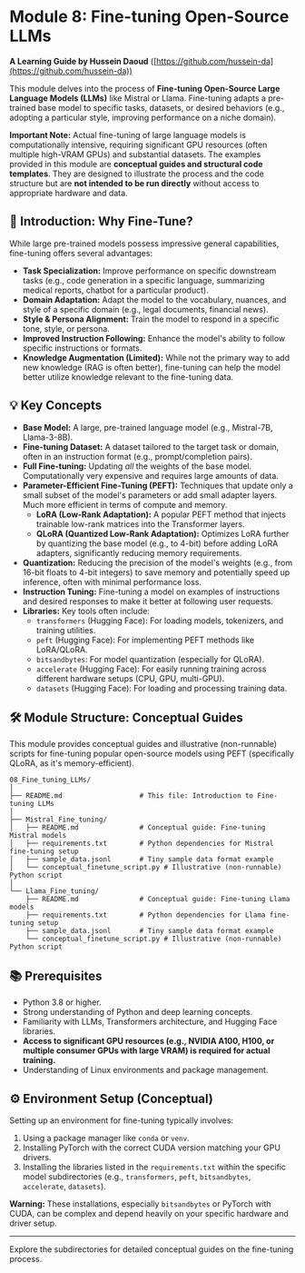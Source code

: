 # Module 8: Fine-tuning Open-Source LLMs

**A Learning Guide by Hussein Daoud** ([https://github.com/hussein-da](https://github.com/hussein-da))

This module delves into the process of **Fine-tuning Open-Source Large Language Models (LLMs)** like Mistral or Llama. Fine-tuning adapts a pre-trained base model to specific tasks, datasets, or desired behaviors (e.g., adopting a particular style, improving performance on a niche domain).

**Important Note:** Actual fine-tuning of large language models is computationally intensive, requiring significant GPU resources (often multiple high-VRAM GPUs) and substantial datasets. The examples provided in this module are **conceptual guides and structural code templates**. They are designed to illustrate the process and the code structure but are **not intended to be run directly** without access to appropriate hardware and data.

## 🚀 Introduction: Why Fine-Tune?

While large pre-trained models possess impressive general capabilities, fine-tuning offers several advantages:

*   **Task Specialization:** Improve performance on specific downstream tasks (e.g., code generation in a specific language, summarizing medical reports, chatbot for a particular product).
*   **Domain Adaptation:** Adapt the model to the vocabulary, nuances, and style of a specific domain (e.g., legal documents, financial news).
*   **Style & Persona Alignment:** Train the model to respond in a specific tone, style, or persona.
*   **Improved Instruction Following:** Enhance the model's ability to follow specific instructions or formats.
*   **Knowledge Augmentation (Limited):** While not the primary way to add new knowledge (RAG is often better), fine-tuning can help the model better utilize knowledge relevant to the fine-tuning data.

## 💡 Key Concepts

*   **Base Model:** A large, pre-trained language model (e.g., Mistral-7B, Llama-3-8B).
*   **Fine-tuning Dataset:** A dataset tailored to the target task or domain, often in an instruction format (e.g., prompt/completion pairs).
*   **Full Fine-tuning:** Updating *all* the weights of the base model. Computationally very expensive and requires large amounts of data.
*   **Parameter-Efficient Fine-Tuning (PEFT):** Techniques that update only a small subset of the model's parameters or add small adapter layers. Much more efficient in terms of compute and memory.
    *   **LoRA (Low-Rank Adaptation):** A popular PEFT method that injects trainable low-rank matrices into the Transformer layers.
    *   **QLoRA (Quantized Low-Rank Adaptation):** Optimizes LoRA further by quantizing the base model (e.g., to 4-bit) before adding LoRA adapters, significantly reducing memory requirements.
*   **Quantization:** Reducing the precision of the model's weights (e.g., from 16-bit floats to 4-bit integers) to save memory and potentially speed up inference, often with minimal performance loss.
*   **Instruction Tuning:** Fine-tuning a model on examples of instructions and desired responses to make it better at following user requests.
*   **Libraries:** Key tools often include:
    *   `transformers` (Hugging Face): For loading models, tokenizers, and training utilities.
    *   `peft` (Hugging Face): For implementing PEFT methods like LoRA/QLoRA.
    *   `bitsandbytes`: For model quantization (especially for QLoRA).
    *   `accelerate` (Hugging Face): For easily running training across different hardware setups (CPU, GPU, multi-GPU).
    *   `datasets` (Hugging Face): For loading and processing training data.

## 🛠️ Module Structure: Conceptual Guides

This module provides conceptual guides and illustrative (non-runnable) scripts for fine-tuning popular open-source models using PEFT (specifically QLoRA, as it's memory-efficient).

```
08_Fine_tuning_LLMs/
│
├── README.md                   # This file: Introduction to Fine-tuning LLMs
│
├── Mistral_Fine_tuning/
│   ├── README.md               # Conceptual guide: Fine-tuning Mistral models
│   ├── requirements.txt        # Python dependencies for Mistral fine-tuning setup
│   ├── sample_data.jsonl       # Tiny sample data format example
│   └── conceptual_finetune_script.py # Illustrative (non-runnable) Python script
│
└── Llama_Fine_tuning/
    ├── README.md               # Conceptual guide: Fine-tuning Llama models
    ├── requirements.txt        # Python dependencies for Llama fine-tuning setup
    ├── sample_data.jsonl       # Tiny sample data format example
    └── conceptual_finetune_script.py # Illustrative (non-runnable) Python script
```

## 📚 Prerequisites

*   Python 3.8 or higher.
*   Strong understanding of Python and deep learning concepts.
*   Familiarity with LLMs, Transformers architecture, and Hugging Face libraries.
*   **Access to significant GPU resources (e.g., NVIDIA A100, H100, or multiple consumer GPUs with large VRAM) is required for actual training.**
*   Understanding of Linux environments and package management.

## ⚙️ Environment Setup (Conceptual)

Setting up an environment for fine-tuning typically involves:

1.  Using a package manager like `conda` or `venv`.
2.  Installing PyTorch with the correct CUDA version matching your GPU drivers.
3.  Installing the libraries listed in the `requirements.txt` within the specific model subdirectories (e.g., `transformers`, `peft`, `bitsandbytes`, `accelerate`, `datasets`).

**Warning:** These installations, especially `bitsandbytes` or PyTorch with CUDA, can be complex and depend heavily on your specific hardware and driver setup.

---

Explore the subdirectories for detailed conceptual guides on the fine-tuning process. 